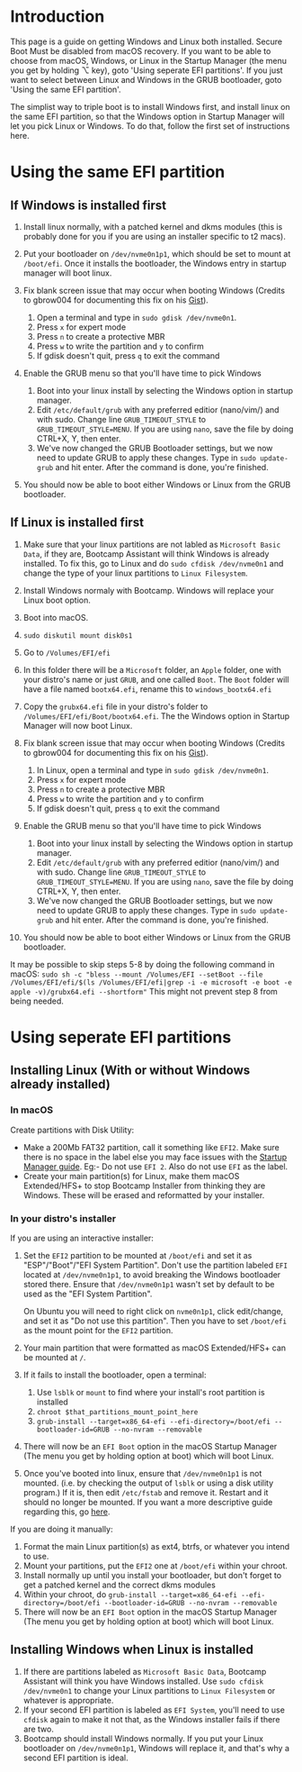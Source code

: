 # Introduction

This page is a guide on getting Windows and Linux both installed. Secure Boot Must be disabled from macOS recovery. If you want to be able to choose from macOS, Windows, or Linux in the Startup Manager (the menu you get by holding ⌥ key), goto 'Using seperate EFI partitions'. If you just want to select between Linux and Windows in the GRUB bootloader, goto 'Using the same EFI partition'.

The simplist way to triple boot is to install Windows first, and install linux on the same EFI partition, so that the Windows option in Startup Manager will let you pick Linux or Windows. To do that, follow the first set of instructions here.

# Using the same EFI partition

## If Windows is installed first

1. Install linux normally, with a patched kernel and dkms modules (this is probably done for you if you are using an installer specific to t2 macs).
2. Put your bootloader on `/dev/nvme0n1p1`, which should be set to mount at `/boot/efi`. Once it installs the bootloader, the Windows entry in startup manager will boot linux.
3. Fix blank screen issue that may occur when booting Windows (Credits to gbrow004 for documenting this fix on his [Gist](https://gist.github.com/gbrow004/096f845c8fe8d03ef9009fbb87b781a4#fixing-bootcampwindows)).

    1. Open a terminal and type in ``sudo gdisk /dev/nvme0n1``.
    2. Press `x` for expert mode
    3. Press `n` to create a protective MBR
    4. Press `w` to write the partition and `y` to confirm
    5. If gdisk doesn't quit, press `q` to exit the command

4. Enable the GRUB menu so that you'll have time to pick Windows

    1. Boot into your linux install by selecting the Windows option in startup manager.
    2. Edit ``/etc/default/grub`` with any preferred editior (nano/vim/) and with sudo. Change line ``GRUB_TIMEOUT_STYLE`` to ``GRUB_TIMEOUT_STYLE=MENU``. If you are using `nano`, save the file by doing CTRL+X, Y, then enter.
    3. We've now changed the GRUB Bootloader settings, but we now need to update GRUB to apply these changes. Type in ``sudo update-grub`` and hit enter. After the command is done, you're finished.

5. You should now be able to boot either Windows or Linux from the GRUB bootloader.

## If Linux is installed first

1. Make sure that your linux partitions are not labled as `Microsoft Basic Data`, if they are, Bootcamp Assistant will think Windows is already installed. To fix this, go to Linux and do `sudo cfdisk /dev/nvme0n1` and change the type of your linux partitions to `Linux Filesystem`.
2. Install Windows normaly with Bootcamp. Windows will replace your Linux boot option.
3. Boot into macOS.
4. `sudo diskutil mount disk0s1`
5. Go to `/Volumes/EFI/efi`
6. In this folder there will be a `Microsoft` folder, an `Apple` folder, one with your distro's name or just `GRUB`, and one called `Boot`. The `Boot` folder will have a file named `bootx64.efi`, rename this to `windows_bootx64.efi`
7. Copy the `grubx64.efi` file in your distro's folder to `/Volumes/EFI/efi/Boot/bootx64.efi`. The the Windows option in Startup Manager will now boot Linux.
8. Fix blank screen issue that may occur when booting Windows (Credits to gbrow004 for documenting this fix on his [Gist](https://gist.github.com/gbrow004/096f845c8fe8d03ef9009fbb87b781a4#fixing-bootcampwindows)).

    1. In Linux, open a terminal and type in ``sudo gdisk /dev/nvme0n1``.
    2. Press `x` for expert mode
    3. Press `n` to create a protective MBR
    4. Press `w` to write the partition and `y` to confirm
    5. If gdisk doesn't quit, press `q` to exit the command

9. Enable the GRUB menu so that you'll have time to pick Windows

    1. Boot into your linux install by selecting the Windows option in startup manager.
    2. Edit ``/etc/default/grub`` with any preferred editior (nano/vim/) and with sudo. Change line ``GRUB_TIMEOUT_STYLE`` to ``GRUB_TIMEOUT_STYLE=MENU``. If you are using `nano`, save the file by doing CTRL+X, Y, then enter.
    3. We've now changed the GRUB Bootloader settings, but we now need to update GRUB to apply these changes. Type in ``sudo update-grub`` and hit enter. After the command is done, you're finished.

10. You should now be able to boot either Windows or Linux from the GRUB bootloader.

It may be possible to skip steps 5-8 by doing the following command in macOS: `sudo sh -c "bless --mount /Volumes/EFI --setBoot --file /Volumes/EFI/efi/$(ls /Volumes/EFI/efi|grep -i -e microsoft -e boot -e apple -v)/grubx64.efi --shortform"` This might not prevent step 8 from being needed.

# Using seperate EFI partitions

## Installing Linux (With or without Windows already installed)

### In macOS

Create partitions with Disk Utility:

- Make a 200Mb FAT32 partition, call it something like `EFI2`. Make sure there is no space in the label else you may face issues with the [Startup Manager guide](https://wiki.t2linux.org/guides/startup-manager/). Eg:- Do not use `EFI 2`. Also do not use `EFI` as the label.
- Create your main partition(s) for Linux, make them macOS Extended/HFS+ to stop Bootcamp Installer from thinking they are Windows. These will be erased and reformatted by your installer.

### In your distro's installer

If you are using an interactive installer:

1. Set the `EFI2` partition to be mounted at `/boot/efi` and set it as "ESP"/"Boot"/"EFI System Partition". Don't use the partition labeled `EFI` located at `/dev/nvme0n1p1`, to avoid breaking the Windows bootloader stored there. Ensure that `/dev/nvme0n1p1` wasn't set by default to be used as the "EFI System Partition".

   On Ubuntu you will need to right click on `nvme0n1p1`, click edit/change, and set it as "Do not use this partition". Then you have to set `/boot/efi` as the mount point for the `EFI2` partition.
2. Your main partition that were formatted as macOS Extended/HFS+ can be mounted at `/`.
3.  If it fails to install the bootloader, open a terminal:

    1. Use `lsblk` or `mount` to find where your install's root partition is installed
    2. `chroot $that_partitions_mount_point_here`
    3. `grub-install --target=x86_64-efi --efi-directory=/boot/efi --bootloader-id=GRUB --no-nvram --removable`

4. There will now be an `EFI Boot` option in the macOS Startup Manager (The menu you get by holding option at boot) which will boot Linux.
5. Once you've booted into linux, ensure that `/dev/nvme0n1p1` is not mounted. (i.e. by checking the output of `lsblk` or using a disk utility program.) If it is, then edit `/etc/fstab` and remove it. Restart and it should no longer be mounted. If you want a more descriptive guide regarding this, go [here](https://github.com/AdityaGarg8/efi-mount-bug-fix).

If you are doing it manually:

1. Format the main Linux partition(s) as ext4, btrfs, or whatever you intend to use.
2. Mount your partitions, put the `EFI2` one at `/boot/efi` within your chroot.
3. Install normally up until you install your bootloader, but don't forget to get a patched kernel and the correct dkms modules
4. Within your chroot, do `grub-install --target=x86_64-efi --efi-directory=/boot/efi --bootloader-id=GRUB --no-nvram --removable`
5. There will now be an `EFI Boot` option in the macOS Startup Manager (The menu you get by holding option at boot) which will boot Linux.

## Installing Windows when Linux is installed

1. If there are partitions labeled as `Microsoft Basic Data`, Bootcamp Assistant will think you have Windows installed. Use `sudo cfdisk /dev/nvme0n1` to change your Linux partitions to `Linux Filesystem` or whatever is appropriate.
2. If your second EFI partition is labeled as `EFI System`, you'll need to use `cfdisk` again to make it not that, as the Windows installer fails if there are two.
3. Bootcamp should install Windows normally. If you put your Linux bootloader on `/dev/nvme0n1p1`, Windows will replace it, and that's why a second EFI partition is ideal.
